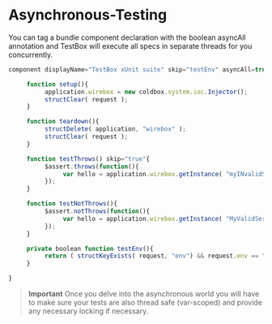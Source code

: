 # Asynchronous-Testing

You can tag a bundle component declaration with the boolean asyncAll annotation and TestBox will execute all specs in separate threads for you concurrently.

```javascript
component displayName="TestBox xUnit suite" skip="testEnv" asyncAll=true{

     function setup(){
          application.wirebox = new coldbox.system.ioc.Injector();
          structClear( request );
     }

     function teardown(){
          structDelete( application, "wirebox" );
          structClear( request );
     }

     function testThrows() skip="true"{
          $assert.throws(function(){
               var hello = application.wirebox.getInstance( "myINvalidService" ).run();
          });
     }

     function testNotThrows(){
          $assert.notThrows(function(){
               var hello = application.wirebox.getInstance( "MyValidService" ).run();;
          });
     }

     private boolean function testEnv(){
          return ( structKeyExists( request, "env") && request.env == "stg" ? true : false );
     }

}
```

> **Important** Once you delve into the asynchronous world you will have to make sure your tests are also thread safe (var-scoped) and provide any necessary locking if necessary.

